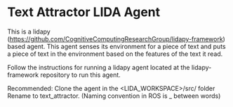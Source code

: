 # Text Attractor LIDA Agent

This is a lidapy (https://github.com/CognitiveComputingResearchGroup/lidapy-framework) based agent. This agent senses its environment for a piece of text and puts a piece of text in the environment based on the features of the text it read.

Follow the instructions for running a lidapy agent located at the lidapy-framework repository to run this agent.

Recommended:
    Clone the agent in the <LIDA_WORKSPACE>/src/ folder
    Rename to text_attractor. (Naming convention in ROS is _ between words)
   

